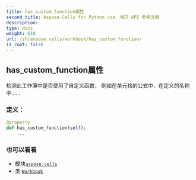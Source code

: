 ```yaml
---
title: has_custom_function属性
second_title: Aspose.Cells for Python via .NET API 参考文献
description:
type: docs
weight: 610
url: /zh/aspose.cells/workbook/has_custom_function/
is_root: false
---
```

## has_custom_function属性

检测此工作簿中是否使用了自定义函数，
例如在单元格的公式中、在定义的名称中……
### 定义：
```python
@property
def has_custom_function(self):
    ...
```

### 也可以看看
* 模块[`aspose.cells`](../../)
* 类 [`Workbook`](/cells/python-net/zh/aspose.cells/workbook)
